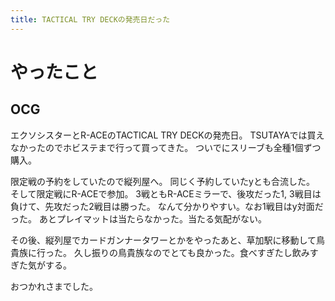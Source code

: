 ```yaml
---
title: TACTICAL TRY DECKの発売日だった
---
```


# やったこと

## OCG

エクソシスターとR-ACEのTACTICAL TRY DECKの発売日。
TSUTAYAでは買えなかったのでホビステまで行って買ってきた。
ついでにスリーブも全種1個ずつ購入。

限定戦の予約をしていたので縦列屋へ。
同じく予約していたyとも合流した。
そして限定戦にR-ACEで参加。
3戦ともR-ACEミラーで、後攻だった1, 3戦目は負けて、先攻だった2戦目は勝った。
なんて分かりやすい。なお1戦目はy対面だった。
あとプレイマットは当たらなかった。当たる気配がない。

その後、縦列屋でカードガンナータワーとかをやったあと、草加駅に移動して鳥貴族に行った。
久し振りの鳥貴族なのでとても良かった。食べすぎたし飲みすぎた気がする。

おつかれさまでした。
